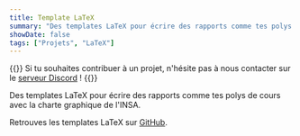 ```yaml
---
title: Template LaTeX
summary: "Des templates LaTeX pour écrire des rapports comme tes polys de cours avec la charte graphique de l'INSA."
showDate: false
tags: ["Projets", "LaTeX"]
---
```


{{<alert>}}
Si tu souhaites contribuer à un projet, n'hésite pas à nous contacter sur le [serveur Discord](https://discord.gg/6qZ2c7J) !
{{</alert>}}

Des templates LaTeX pour écrire des rapports comme tes polys de cours avec la charte graphique de l'INSA.

Retrouves les templates LaTeX sur [GitHub](https://github.com/ClubInfoInsaT/latex-templates-insa-toulouse).
